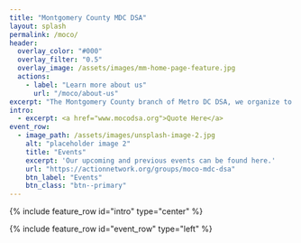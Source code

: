 ```yaml
---
title: "Montgomery County MDC DSA"
layout: splash
permalink: /moco/
header:
  overlay_color: "#000"
  overlay_filter: "0.5"
  overlay_image: /assets/images/mm-home-page-feature.jpg
  actions:
    - label: "Learn more about us"
      url: "/moco/about-us"
excerpt: "The Montgomery County branch of Metro DC DSA, we organize to build workplace democracy, demand a right to housing, confront immigration detention profiteers, stand up to Amazon, ensure a just transition, and fight fascism."
intro:
  - excerpt: <a href="www.mocodsa.org">Quote Here</a>
event_row:
  - image_path: /assets/images/unsplash-image-2.jpg
    alt: "placeholder image 2"
    title: "Events"
    excerpt: 'Our upcoming and previous events can be found here.'
    url: "https://actionnetwork.org/groups/moco-mdc-dsa"
    btn_label: "Events"
    btn_class: "btn--primary"
---
```


{% include feature_row id="intro" type="center" %}

{% include feature_row id="event_row" type="left" %}
